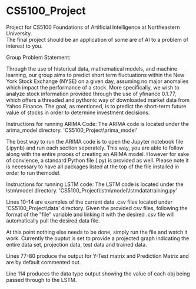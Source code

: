 # CS5100_Project

Project for CS5100 Foundations of Artificial Intelligence at Northeastern University.	
The final project should be an application of some are of AI to a problem of interest
to you.

Group Problem Statement:

Through the use of historical data, mathematical models, and machine learning, our group 
aims to predict short term fluctuations within the New York Stock Exchange (NYSE) on a 
given day, assuming no major anomalies which impact the performance of a stock. More 
specifically, we wish to analyze stock information provided through the use of yfinance 0.1.77, 
which offers a threaded and pythonic way of downloaded market data from Yahoo Finance. The goal, 
as mentioned, is to predict the short-term future value of stocks in order to determine investment 
decisions.

Instructions for running ARIMA Code:
The ARIMA code is located under the arima_model directory. 
'CS5100_Project\arima_model'

The best way to run the ARIMA code is to open the Jupyter notebook file (.ipynb) and run each section
seperately. This way, you are able to follow along with the entire proces of creating an ARIMA model.
However for sake of convience, a standard Python file (.py) is provided as well. Please note it is necessary 
to have all packages listed at the top of the file installed in order to run themodel.


Instructions for running LSTM code: 
The LSTM code is located under the lstm\model directory. 
'CS5100_Project\lstm\model\lstmdatatraining.py'

Lines 10-14 are examples of the current data .csv files located under 'CS5100_Project\data' directory. 
Given the provided csv files, following the format of the "file" variable and linking it with the desired 
.csv file will automatically pull the desired data file. 

At this point nothing else needs to be done, simply run the file and watch it work. Currently the ouptut 
is set to provide a projected graph indicating the entire data set, projection data, test data and trained data.

Lines 77-80 produce the output for Y-Test matrix and Prediction Matrix and are by default commented out. 

Line 114 produces the data type output showing the value of each obj being passed through to the LSTM. 
